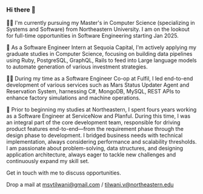 ### Hi there 👋

<!--
**vanshita-tilwani/vanshita-tilwani** is a ✨ _special_ ✨ repository because its `README.md` (this file) appears on your GitHub profile.

Here are some ideas to get you started:

- 🔭 I’m currently working on ...
- 🌱 I’m currently learning ...
- 👯 I’m looking to collaborate on ...
- 🤔 I’m looking for help with ...
- 💬 Ask me about ...
- 📫 How to reach me: ...
- 😄 Pronouns: ...
- ⚡ Fun fact: ...
-->

👩‍🎓 I'm currently pursuing my Master's in Computer Science (specializing in Systems and Software) from Northeastern University. I am on the lookout for full-time opportunities in Software Engineering starting Jan 2025.

🔭 As a Software Engineer Intern at Sequoia Capital, I'm actively applying my graduate studies in Computer Science, focusing on building data pipelines using Ruby, PostgreSQL, GraphQL, Rails to feed into Large language models to automate generation of various investment strategies. 

👩‍💻 During my time as a Software Engineer Co-op at Fulfil, I led end-to-end development of various services such as Mars Status Updater Agent and Reservation System, harnessing C#, MongoDB, MySQL, REST APIs to enhance factory simulations and machine operations.

💼 Prior to beginning my studies at Northeastern, I spent fours years working as a Software Engineer at ServiceNow and Planful. During this time, I was an integral part of the core development team, responsible for driving product features end-to-end—from the requirement phase through the design phase to development. I bridged business needs with technical implementation, always considering performance and scalability thresholds. I am passionate about problem-solving, data structures, and designing application architecture, always eager to tackle new challenges and continuously expand my skill set.

Get in touch with me to discuss opportunities.

Drop a mail at msvtilwani@gmail.com / tilwani.v@northeastern.edu

